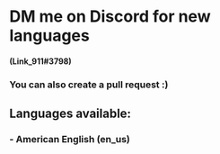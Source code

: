 # DM me on Discord for new languages

#### (Link_911#3798)

### You can also create a pull request :)

## Languages available:

### - American English (en_us)
